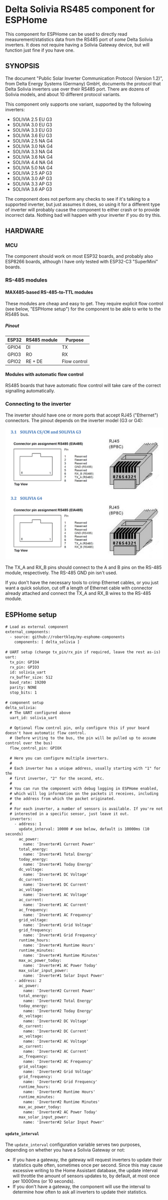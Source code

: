 # Delta Solivia RS485 component for ESPHome

This component for ESPHome can be used to directly read measurement/statistics data from the RS485 port of _some_ Delta Solivia inverters. It does not require having a Solivia Gateway device, but will function just fine if you have one.

## SYNOPSIS

The document "Public Solar Inverter Communication Protocol (Version 1.2)", from Delta Energy Systems (Germany) GmbH, documents the protocol that Delta Solivia inverters use over their RS485 port. There are dozens of Solivia models, and about 10 different protocol variants.

This component only supports one variant, supported by the following inverters:
* SOLIVIA 2.5 EU G3
* SOLIVIA 3.0 EU G3
* SOLIVIA 3.3 EU G3
* SOLIVIA 3.6 EU G3
* SOLIVIA 2.5 NA G4
* SOLIVIA 3.0 NA G4
* SOLIVIA 3.3 NA G4
* SOLIVIA 3.6 NA G4
* SOLIVIA 4.4 NA G4
* SOLIVIA 5.0 NA G4
* SOLIVIA 2.5 AP G3
* SOLIVIA 3.0 AP G3
* SOLIVIA 3.3 AP G3
* SOLIVIA 3.6 AP G3

The component does not perform any checks to see if it's talking to a supported inverter, but just assumes it does, so using it for a different type of inverter will probably cause the component to either crash or to provide incorrect data. Nothing bad will happen with your inverter if you do try this.

## HARDWARE

### MCU

The component should work on most ESP32 boards, and probably also ESP8266 boards, although I have only tested with ESP32-C3 "SuperMini" boards.

### RS-485 modules

#### MAX485-based RS-485-to-TTL modules

These modules are cheap and easy to get. They require explicit flow control (see below, "ESPHome setup") for the component to be able to write to the RS485 bus.

##### Pinout

| ESP32 | RS485 module | Purpose      |
|-------|--------------|--------------|
| GPIO4 | DI           | TX           |
| GPIO3 | RO           | RX           |
| GPIO2 | RE + DE      | Flow control |

#### Modules with automatic flow control

RS485 boards that have automatic flow control will take care of the correct signalling automatically.

### Connecting to the inverter

The inverter should have one or more ports that accept RJ45 ("Ethernet") connectors. The pinout depends on the inverter model (G3 or G4):

![pinout](assets/pinout.png)

The TX_A and RX_B pins should connect to the A and B pins on the RS-485 module, respectively. The RS-485 GND pin isn't used.

If you don't have the necessary tools to crimp Ethernet cables, or you just want a quick solution, cut off a length of Ethernet cable with connector already attached and connect the TX_A and RX_B wires to the RS-485 module.

## ESPHome setup

```
# Load as external component
external_components:
  - source: github://robertklep/my-esphome-components
    components: [ delta_solivia ]

# UART setup (change tx_pin/rx_pin if required, leave the rest as-is)
uart:
  tx_pin: GPIO4
  rx_pin: GPIO3
  id: solivia_uart
  rx_buffer_size: 512
  baud_rate: 19200
  parity: NONE
  stop_bits: 1

# component setup
delta_solivia:
  # The UART configured above
  uart_id: solivia_uart

  # Optional flow control pin, only configure this if your board doesn't have automatic flow control.
  # (before writing to the bus, the pin will be pulled up to assume control over the bus)
  flow_control_pin: GPIOX

  # Here you can configure multiple inverters.
  #
  # Each inverter has a unique address, usually starting with "1" for the
  # first inverter, "2" for the second, etc.
  #
  # You can run the component with debug logging in ESPHome enabled,
  # which will log information on the packets it receives, including
  # the address from which the packet originated.
  #
  # For each inverter, a number of sensors is available. If you're not
  # interested in a specific sensor, just leave it out.
  inverters:
    - address: 1
      update_interval: 10000 # see below, default is 10000ms (10 seconds)
      ac_power:
        name: 'Inverter#1 Current Power'
      total_energy:
        name: 'Inverter#1 Total Energy'
      today_energy:
        name: 'Inverter#1 Today Energy'
      dc_voltage:
        name: 'Inverter#1 DC Voltage'
      dc_current:
        name: 'Inverter#1 DC Current'
      ac_voltage:
        name: 'Inverter#1 AC Voltage'
      ac_current:
        name: 'Inverter#1 AC Current'
      ac_frequency:
        name: 'Inverter#1 AC Frequency'
      grid_voltage:
        name: 'Inverter#1 Grid Voltage'
      grid_frequency:
        name: 'Inverter#1 Grid Frequency'
      runtime_hours:
        name: 'Inverter#1 Runtime Hours'
      runtime_minutes:
        name: 'Inverter#1 Runtime Minutes'
      max_ac_power_today:
        name: 'Inverter#1 AC Power Today'
      max_solar_input_power:
        name: 'Inverter#1 Solar Input Power'
    - address: 2
      ac_power:
        name: 'Inverter#2 Current Power'
      total_energy:
        name: 'Inverter#2 Total Energy'
      today_energy:
        name: 'Inverter#2 Today Energy'
      dc_voltage:
        name: 'Inverter#2 DC Voltage'
      dc_current:
        name: 'Inverter#2 DC Current'
      ac_voltage:
        name: 'Inverter#2 AC Voltage'
      ac_current:
        name: 'Inverter#2 AC Current'
      ac_frequency:
        name: 'Inverter#2 AC Frequency'
      grid_voltage:
        name: 'Inverter#2 Grid Voltage'
      grid_frequency:
        name: 'Inverter#2 Grid Frequency'
      runtime_hours:
        name: 'Inverter#2 Runtime Hours'
      runtime_minutes:
        name: 'Inverter#2 Runtime Minutes'
      max_ac_power_today:
        name: 'Inverter#2 AC Power Today'
      max_solar_input_power:
        name: 'Inverter#2 Solar Input Power'
```

#### `update_interval`

The `update_interval` configuration variable serves two purposes, depending on whether you have a Solivia Gateway or not:
* If you have a gateway, the gateway will request inverters to update their statistics quite often, sometimes once per second. Since this may cause excessive writing to the Home Assistant database, the update interval will throttle the amount of sensors updates to, by default, at most once per 10000ms (or 10 seconds).
* If you don't have a gateway, the component will use the interval to determine how often to ask all inverters to update their statistics.
